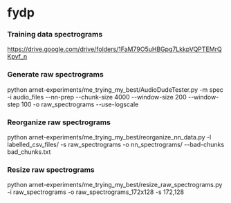# fydp

### Training data spectrograms

https://drive.google.com/drive/folders/1FaM79O5uHBGpg7LkkpVQPTEMrQKpvf_n

### Generate raw spectrograms

python arnet-experiments/me_trying_my_best/AudioDudeTester.py -m spec -i audio_files --nn-prep --chunk-size 4000 --window-size 200 --window-step 100 -o raw_spectrograms --use-logscale

### Reorganize raw spectrograms

python arnet-experiments/me_trying_my_best/reorganize_nn_data.py -l labelled_csv_files/ -s raw_spectrograms -o nn_spectrograms/ --bad-chunks bad_chunks.txt

### Resize raw spectrograms

python arnet-experiments/me_trying_my_best/resize_raw_spectrograms.py -i raw_spectrograms -o raw_spectrograms_172x128 -s 172,128
